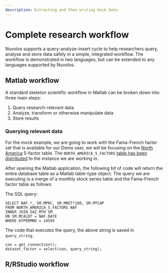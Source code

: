 ```yaml
---
description: Extracting and then writing back data
---
```


# Complete research workflow

Nuvolos supports a query-analyze-insert cycle to help researchers query, analyse and store data safely in a simple, integrated workflow. The workflow is demonstrated in two languages, but can be extended to any languages supported by Nuvolos.

## Matlab workflow

A standard skeleton scientific workflow in Matlab can be broken down into three main steps:

1. Query research-relevant data
2. Analyze, transform or otherwise manipulate data
3. Store results

### Querying relevant data

For the mock example, we are going to work with the Fama-French factor set that is available for our Demo user, we will be focusing on the [North America](https://mba.tuck.dartmouth.edu/pages/faculty/ken.french/Data_Library/f-f_5developed.html) 5-factor table. The `NORTH_AMERICA_5_FACTORS`  [table has been distributed](../work-with-data.md#distribute-data-you-need) to the instance we are working in.

After opening the Matlab application, the following bit of code will return the entire database table as a Matlab table-type object. The query we are executing is a merge of a monthly stock series table and the Fama-French factor table as follows:

The SQL query:

```text
SELECT NAF.*, SM.MPRC, SM.MRET*100, SM.MTCAP 
FROM NORTH_AMERICA_5_FACTORS NAF 
INNER JOIN SAZ_MTH SM 
ON SM.MCALDT = NAF.DATE 
WHERE KYPERMNO = 14593
```

The code that executes the query, the above string is saved in `query_string`.

```text
con = get_connection();
dataset_factor = select(con, query_string);
```





## R/RStudio workflow

